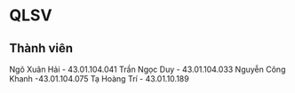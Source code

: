 # QLSV

## Thành viên


Ngô Xuân Hải - 43.01.104.041
Trần Ngọc Duy - 43.01.104.033
Nguyễn Công Khanh -43.01.104.075
Tạ Hoàng Trí - 43.01.10.189

